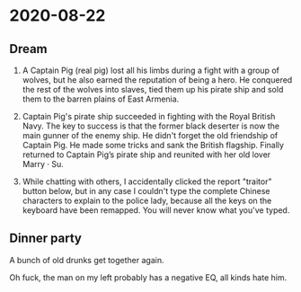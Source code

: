 # 2020-08-22

## Dream

1. A Captain Pig (real pig) lost all his limbs during a fight with a group of wolves, but he also earned the reputation of being a hero. He conquered the rest of the wolves into slaves, tied them up his pirate ship and sold them to the barren plains of East Armenia.

2. Captain Pig's pirate ship succeeded in fighting with the Royal British Navy. The key to success is that the former black deserter is now the main gunner of the enemy ship. He didn't forget the old friendship of Captain Pig. He made some tricks and sank the British flagship. Finally returned to Captain Pig’s pirate ship and reunited with her old lover Marry · Su.

3. While chatting with others, I accidentally clicked the report "traitor" button below, but in any case I couldn't type the complete Chinese characters to explain to the police lady, because all the keys on the keyboard have been remapped. You will never know what you've typed.



## Dinner party

A bunch of old drunks get together again.

Oh fuck, the man on my left probably has a negative EQ, all kinds hate him.





